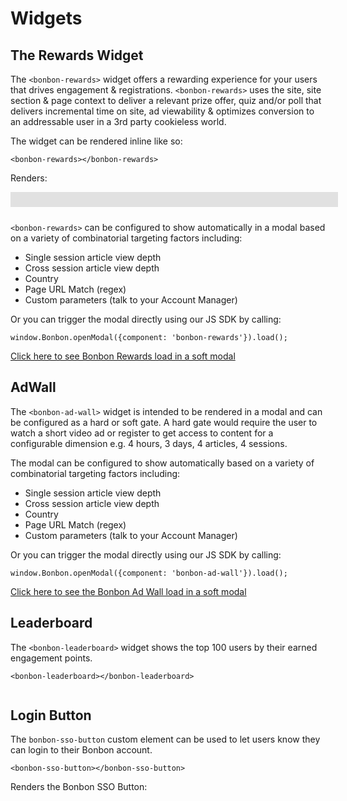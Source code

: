 # Widgets

<script>function bonbontag(){bonbonDataLayer.push(arguments);};(function(w,d,s,l,i,e){w[l]=w[l]||[];w[l].push({'bonbon.start':new Date().getTime(),event:'bonbon.js'});var f=d.getElementsByTagName(s)[0],j=d.createElement(s);j.type="text/javascript";j.async=true;j.setAttribute('data-clientId',i);e&&j.setAttribute('data-environment',e);j.id='bonbon-js-sdk';j.src='https://cdn.bonbon.tech/js/bonbon.js';f.parentNode.insertBefore(j,f);})(window,document,'script','bonbonDataLayer','h1BcGIlUGgflboYmUIC7JTa3OlA75QG8');
</script>


## The Rewards Widget

The `<bonbon-rewards>` widget offers a rewarding experience for your users that drives engagement & registrations. `<bonbon-rewards>` uses the site, site section & page context to deliver a relevant prize offer, quiz and/or poll that delivers incremental time on site, ad viewability & optimizes conversion to an addressable user in a 3rd party cookieless world.

The widget can be rendered inline like so:

```
<bonbon-rewards></bonbon-rewards>
```

Renders:

<div style="padding: 12px; background: #e1e1e1;width: 500px;margin-bottom:24px;">
	<bonbon-rewards></bonbon-rewards>
</div>

`<bonbon-rewards>` can be configured to show automatically in a modal based on a variety of combinatorial targeting factors including:

* Single session article view depth
* Cross session article view depth
* Country
* Page URL Match (regex)
* Custom parameters (talk to your Account Manager)

Or you can trigger the modal directly using our JS SDK by calling:

```
window.Bonbon.openModal({component: 'bonbon-rewards'}).load();
```

<a href="javascript:Bonbon.openModal({component: 'bonbon-rewards'}).load();">Click here to see Bonbon Rewards load in a soft modal</a>



## AdWall

The `<bonbon-ad-wall>` widget is intended to be rendered in a modal and can be configured as a hard or soft gate. A hard gate would require the user to watch a short video ad or register to get access to content for a configurable dimension e.g. 4 hours, 3 days, 4 articles, 4 sessions.

The modal can be configured to show automatically based on a variety of combinatorial targeting factors including:

* Single session article view depth
* Cross session article view depth
* Country
* Page URL Match (regex)
* Custom parameters (talk to your Account Manager)

Or you can trigger the modal directly using our JS SDK by calling:

```
window.Bonbon.openModal({component: 'bonbon-ad-wall'}).load();
```

<a href="javascript:Bonbon.openModal({component: 'bonbon-ad-wall'}).load();">Click here to see the Bonbon Ad Wall load in a soft modal</a>


## Leaderboard

The `<bonbon-leaderboard>` widget shows the top 100 users by their earned engagement points.

```
<bonbon-leaderboard></bonbon-leaderboard>
```

<div style="max-height: 300px;overflow-y: scroll;margin-bottom:24px;">
	<bonbon-leaderboard></bonbon-leaderboard>
</div>

## Login Button

The `bonbon-sso-button` custom element can be used to let users know they can login to their Bonbon account.

```
<bonbon-sso-button></bonbon-sso-button>
```

Renders the Bonbon SSO Button:

<div style="width:300px;">
	<bonbon-sso-button></bonbon-sso-button>
</div>

